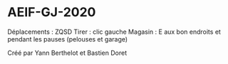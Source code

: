 # AEIF-GJ-2020

Déplacements : ZQSD
Tirer : clic gauche
Magasin : E aux bon endroits et pendant les pauses (pelouses et garage)

Créé par Yann Berthelot et Bastien Doret
